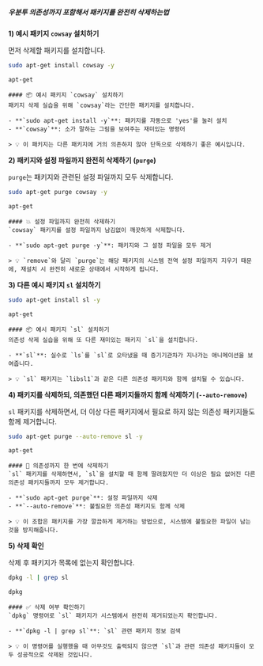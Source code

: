 ##### 우분투 의존성까지 포함해서 패키지를 완전히 삭제하는법 #####

**1) 예시 패키지 `cowsay` 설치하기**

먼저 삭제할 패키지를 설치합니다.
```bash
sudo apt-get install cowsay -y
```

```tech
apt-get
```

```desc
#### 📦 예시 패키지 `cowsay` 설치하기
패키지 삭제 실습을 위해 `cowsay`라는 간단한 패키지를 설치합니다.

- **`sudo apt-get install -y`**: 패키지를 자동으로 'yes'를 눌러 설치
- **`cowsay`**: 소가 말하는 그림을 보여주는 재미있는 명령어

> 💡 이 패키지는 다른 패키지에 거의 의존하지 않아 단독으로 삭제하기 좋은 예시입니다.
```

**2) 패키지와 설정 파일까지 완전히 삭제하기 (`purge`)**

`purge`는 패키지와 관련된 설정 파일까지 모두 삭제합니다.
```bash
sudo apt-get purge cowsay -y
```

```tech
apt-get
```

```desc
#### 💥 설정 파일까지 완전히 삭제하기
`cowsay` 패키지를 설정 파일까지 남김없이 깨끗하게 삭제합니다.

- **`sudo apt-get purge -y`**: 패키지와 그 설정 파일을 모두 제거

> 💡 `remove`와 달리 `purge`는 해당 패키지의 시스템 전역 설정 파일까지 지우기 때문에, 재설치 시 완전히 새로운 상태에서 시작하게 됩니다.
```

**3) 다른 예시 패키지 `sl` 설치하기**

```bash
sudo apt-get install sl -y
```

```tech
apt-get
```

```desc
#### 📦 예시 패키지 `sl` 설치하기
의존성 삭제 실습을 위해 또 다른 재미있는 패키지 `sl`을 설치합니다.

- **`sl`**: 실수로 `ls`를 `sl`로 오타냈을 때 증기기관차가 지나가는 애니메이션을 보여줍니다.

> 💡 `sl` 패키지는 `libsl1`과 같은 다른 의존성 패키지와 함께 설치될 수 있습니다.
```

**4) 패키지를 삭제하되, 의존했던 다른 패키지들까지 함께 삭제하기 (`--auto-remove`)**

`sl` 패키지를 삭제하면서, 더 이상 다른 패키지에서 필요로 하지 않는 의존성 패키지들도 함께 제거합니다.
```bash
sudo apt-get purge --auto-remove sl -y
```

```tech
apt-get
```

```desc
#### 🧹 의존성까지 한 번에 삭제하기
`sl` 패키지를 삭제하면서, `sl`을 설치할 때 함께 딸려왔지만 더 이상은 필요 없어진 다른 의존성 패키지들까지 모두 제거합니다.

- **`sudo apt-get purge`**: 설정 파일까지 삭제
- **`--auto-remove`**: 불필요한 의존성 패키지도 함께 삭제

> 💡 이 조합은 패키지를 가장 깔끔하게 제거하는 방법으로, 시스템에 불필요한 파일이 남는 것을 방지해줍니다.
```

**5) 삭제 확인**

삭제 후 패키지가 목록에 없는지 확인합니다.
```bash
dpkg -l | grep sl
```

```tech
dpkg
```

```desc
#### ✅ 삭제 여부 확인하기
`dpkg` 명령어로 `sl` 패키지가 시스템에서 완전히 제거되었는지 확인합니다.

- **`dpkg -l | grep sl`**: `sl` 관련 패키지 정보 검색

> 💡 이 명령어를 실행했을 때 아무것도 출력되지 않으면 `sl`과 관련 의존성 패키지들이 모두 성공적으로 삭제된 것입니다.
```
